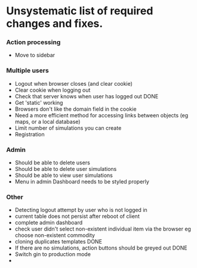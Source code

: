 # Unsystematic list of required changes and fixes.  

### Action processing
* Move to sidebar  

### Multiple users
* Logout when browser closes (and clear cookie)  
* Clear cookie when logging out  
* Check that server knows when user has logged out   DONE
* Get 'static' working  
* Browsers don't like the domain field in the cookie  
* Need a more efficient method for accessing links between objects (eg maps, or a local database)
* Limit number of simulations you can create 
* Registration
  
### Admin
* Should be able to delete users 
* Should be able to delete user simulations 
* Should be able to view user simulations
* Menu in admin Dashboard needs to be styled properly
  
### Other  
* Detecting logout attempt by user who is not logged in 
* current table does not persist after reboot of client 
* complete admin dashboard  
* check user didn't select non-existent individual item via the browser eg choose non-existent commodity 
* cloning duplicates templates DONE  
* If there are no simulations, action buttons should be greyed out DONE
* Switch gin to production mode
*   
